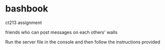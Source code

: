 # bashbook
ct213 assignment

friends who can post messages on each others' walls

Run the server file in the console and then follow the instructions provided
